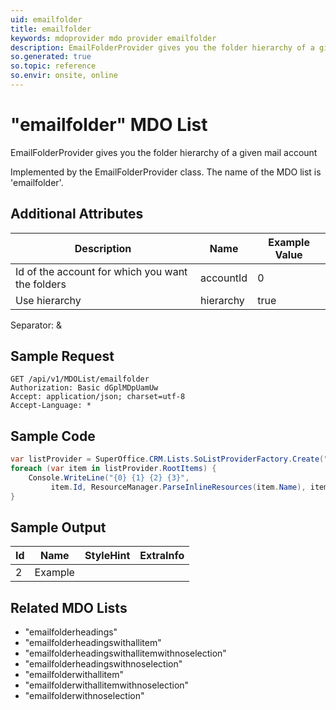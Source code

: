 ```yaml
---
uid: emailfolder
title: emailfolder
keywords: mdoprovider mdo provider emailfolder
description: EmailFolderProvider gives you the folder hierarchy of a given mail account
so.generated: true
so.topic: reference
so.envir: onsite, online
---
```


# "emailfolder" MDO List
EmailFolderProvider gives you the folder hierarchy of a given mail account



Implemented by the <see cref="T:SuperOffice.CRM.Lists.EmailFolderProvider">EmailFolderProvider</see> class.
The name of the MDO list is 'emailfolder'.

## Additional Attributes

| Description | Name | Example Value |
|-----|-----|------|
|Id of the account for which you want the folders| accountId|0|
|Use hierarchy| hierarchy|true|

Separator: &





## Sample Request

```http!
GET /api/v1/MDOList/emailfolder
Authorization: Basic dGplMDpUamUw
Accept: application/json; charset=utf-8
Accept-Language: *

```

## Sample Code
```cs
var listProvider = SuperOffice.CRM.Lists.SoListProviderFactory.Create("emailfolder", forceFlatList: true);
foreach (var item in listProvider.RootItems) {
    Console.WriteLine("{0} {1} {2} {3}", 
         item.Id, ResourceManager.ParseInlineResources(item.Name), item.StyleHint, item.ExtraInfo);
}
```

## Sample Output

|Id   | Name  |StyleHint|ExtraInfo |
| --- | ----- | ------- | -------- |
| 2 | Example | | |


## Related MDO Lists

* "emailfolderheadings"
* "emailfolderheadingswithallitem"
* "emailfolderheadingswithallitemwithnoselection"
* "emailfolderheadingswithnoselection"
* "emailfolderwithallitem"
* "emailfolderwithallitemwithnoselection"
* "emailfolderwithnoselection"
